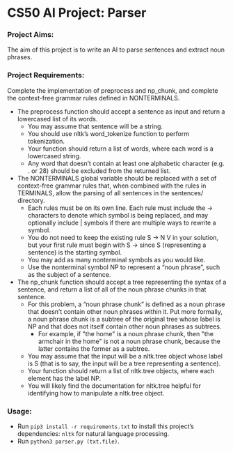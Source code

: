 # CS50 AI Project: Parser

### Project Aims:

The aim of this project is to write an AI to parse sentences and extract noun phrases.


### Project Requirements:

Complete the implementation of preprocess and np_chunk, and complete the context-free grammar rules defined in NONTERMINALS.
- The preprocess function should accept a sentence as input and return a lowercased list of its words.
  - You may assume that sentence will be a string.
  - You should use nltk’s word_tokenize function to perform tokenization.
  - Your function should return a list of words, where each word is a lowercased string.
  - Any word that doesn’t contain at least one alphabetic character (e.g. . or 28) should be excluded from the returned list.
- The NONTERMINALS global variable should be replaced with a set of context-free grammar rules that, when combined with the rules in TERMINALS, allow the parsing of all sentences in the sentences/ directory.
  - Each rules must be on its own line. Each rule must include the -> characters to denote which symbol is being replaced, and may optionally include | symbols if there are multiple ways to rewrite a symbol.
  - You do not need to keep the existing rule S -> N V in your solution, but your first rule must begin with S -> since S (representing a sentence) is the starting symbol.
  - You may add as many nonterminal symbols as you would like.
  - Use the nonterminal symbol NP to represent a “noun phrase”, such as the subject of a sentence.
- The np_chunk function should accept a tree representing the syntax of a sentence, and return a list of all of the noun phrase chunks in that sentence.
  - For this problem, a “noun phrase chunk” is defined as a noun phrase that doesn’t contain other noun phrases within it. Put more formally, a noun phrase chunk is a subtree of the original tree whose label is NP and that does not itself contain other noun phrases as subtrees.
    - For example, if "the home" is a noun phrase chunk, then "the armchair in the home" is not a noun phrase chunk, because the latter contains the former as a subtree.
  - You may assume that the input will be a nltk.tree object whose label is S (that is to say, the input will be a tree representing a sentence).
  - Your function should return a list of nltk.tree objects, where each element has the label NP.
  - You will likely find the documentation for nltk.tree helpful for identifying how to manipulate a nltk.tree object.
  
### Usage:

- Run `pip3 install -r requirements.txt` to install this project’s dependencies: `nltk` for natural language processing.
- Run `python3 parser.py (txt.file)`.
